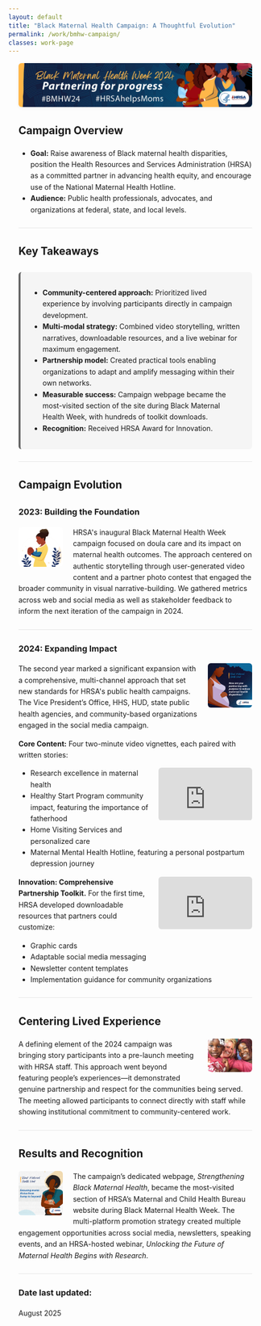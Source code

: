 ```yaml
---
layout: default
title: "Black Maternal Health Campaign: A Thoughtful Evolution"
permalink: /work/bmhw-campaign/
classes: work-page
---
```


<style>
/* Page-local container for margins & width */
.case {
  max-width: 56rem;               /* ~896px: comfortable mid width */
  margin: 0 auto;                 /* centers content */
  padding: 0 1.25rem;             /* side breathing room */
  line-height: 1.6;
}

/* Banner inside the content column */
.banner { margin: 1rem 0 1.25rem; }
.banner img {
  display: block;
  width: 100%;
  max-height: 220px;
  height: auto;
  object-fit: cover;
  border-radius: 6px;
  box-shadow: 0 2px 6px rgba(0,0,0,.06);
}

/* Soft callout box (Key Takeaways) */
.key-takeaways {
  background: #f5f5f5;
  border-left: 4px solid #666;
  padding: 1rem 1.25rem;
  margin: 1.5rem 0;
  border-radius: 6px;
}

/* Constrain ALL images inside the case */
.case img { max-width: 100%; height: auto; border-radius: 6px; }

/* Inline images */
.inline-img.left, .inline-img.right { max-width: 19%; }
.inline-img.left  { float: left;  margin: 0 1.25rem 1rem 0; }
.inline-img.right { float: right; margin: 0 0 1rem 1.25rem; }

/* Inline (small) video that sits with text */
.video-inline {
  float: right;
  width: min(320px, 40%);
  aspect-ratio: 16 / 9;
  margin: 0 0 1rem 1rem;
  overflow: hidden;
  border-radius: 6px;
}
.video-inline iframe { width: 100%; height: 100%; border: 0; }

/* Full-width (capped) video block, if needed */
.video-embed { position: relative; padding-bottom: 56.25%; height: 0; margin: 1.25rem auto; max-width: 48rem; }
.video-embed iframe { position: absolute; top: 0; left: 0; width: 100%; height: 100%; border: 0; border-radius: 6px; }

/* Simple separators */
.hr { border-top: 1px solid #e5e5e5; margin: 1.5rem 0; }

/* Mobile tweaks: stack floats */
@media (max-width: 768px) {
  .inline-img.left, .inline-img.right, .video-inline {
    float: none; width: 100%; max-width: 100%; margin: 1rem 0;
  }
}
</style>

<div class="case">

  <!-- Banner ABOVE Campaign Overview -->
  <div class="banner">
    <img src="/assets/images/bmhw-2024-web-banner.jpg" alt="Campaign Banner">
  </div>

  <h2>Campaign Overview</h2>
  <ul>
    <li><strong>Goal:</strong> Raise awareness of Black maternal health disparities, position the Health Resources and Services Administration (HRSA) as a committed partner in advancing health equity, and encourage use of the National Maternal Health Hotline.</li>
    <li><strong>Audience:</strong> Public health professionals, advocates, and organizations at federal, state, and local levels.</li>
  </ul>

  <div class="hr"></div>

  <h2>Key Takeaways</h2>
  <div class="key-takeaways">
    <ul>
      <li><strong>Community-centered approach:</strong> Prioritized lived experience by involving participants directly in campaign development.</li>
      <li><strong>Multi-modal strategy:</strong> Combined video storytelling, written narratives, downloadable resources, and a live webinar for maximum engagement.</li>
      <li><strong>Partnership model:</strong> Created practical tools enabling organizations to adapt and amplify messaging within their own networks.</li>
      <li><strong>Measurable success:</strong> Campaign webpage became the most-visited section of the site during Black Maternal Health Week, with hundreds of toolkit downloads.</li>
      <li><strong>Recognition:</strong> Received HRSA Award for Innovation.</li>
    </ul>
  </div>

  <div class="hr"></div>

  <h2>Campaign Evolution</h2>

  <h3>2023: Building the Foundation</h3>
  <img src="/assets/images/BMHWicon2023.jpg" alt="Icon for 2023 campaign" class="inline-img left">
  <p>HRSA's inaugural Black Maternal Health Week campaign focused on doula care and its impact on maternal health outcomes. The approach centered on authentic storytelling through user-generated video content and a partner photo contest that engaged the broader community in visual narrative-building. We gathered metrics across web and social media as well as stakeholder feedback to inform the next iteration of the campaign in 2024.</p>

  <div class="hr"></div>

 <h3>2024: Expanding Impact</h3>

<!-- Move the partner graphic up here -->
<img src="/assets/images/BMHWsquarePartnerPurpose.jpg" alt="Partnering graphic" class="inline-img right">

<p>The second year marked a significant expansion with a comprehensive, multi-channel approach that set new standards for HRSA's public health campaigns. The Vice President’s Office, HHS, HUD, state public health agencies, and community-based organizations engaged in the social media campaign.</p>

<p><strong>Core Content:</strong> Four two-minute video vignettes, each paired with written stories:</p>

<!-- Move video before the bullet list so it floats alongside -->
<div class="video-inline">
  <iframe src="https://www.youtube.com/embed/cs7wvSViTAM" allowfullscreen title="Campaign video 1"></iframe>
</div>

<ul>
  <li>Research excellence in maternal health</li>
  <li>Healthy Start Program community impact, featuring the importance of fatherhood</li>
  <li>Home Visiting Services and personalized care</li>
  <li>Maternal Mental Health Hotline, featuring a personal postpartum depression journey</li>
</ul>


<!-- Float the video first -->
<div class="video-inline">
  <iframe src="https://www.youtube.com/embed/3mOvkEkEMMg" allowfullscreen title="User-generated 2024 video"></iframe>
</div>

<p>
  <strong>Innovation: Comprehensive Partnership Toolkit.</strong> 
  For the first time, HRSA developed downloadable resources that partners could customize:
</p>

<ul>
  <li>Graphic cards</li>
  <li>Adaptable social media messaging</li>
  <li>Newsletter content templates</li>
  <li>Implementation guidance for community organizations</li>
</ul>


  <div class="hr"></div>

  <h2>Centering Lived Experience</h2>
    <img src="/assets/images/BMHWfatima.jpg" alt="Participants meeting with HRSA staff" class="inline-img right">
  <p>A defining element of the 2024 campaign was bringing story participants into a pre-launch meeting with HRSA staff. This approach went beyond featuring people’s experiences—it demonstrated genuine partnership and respect for the communities being served. The meeting allowed participants to connect directly with staff while showing institutional commitment to community-centered work.</p>


  <div class="hr"></div>

  <h2>Results and Recognition</h2>
  <img src="/assets/images/BMHWsquareBumpBeyond.jpg" alt="Partnering graphic" class="inline-img left">
  <p>The campaign’s dedicated webpage, <em>Strengthening Black Maternal Health</em>, became the most-visited section of HRSA’s Maternal and Child Health Bureau website during Black Maternal Health Week. The multi-platform promotion strategy created multiple engagement opportunities across social media, newsletters, speaking events, and an HRSA-hosted webinar, <em>Unlocking the Future of Maternal Health Begins with Research</em>.</p>

  <div class="hr"></div>

  <h3>Date last updated:</h3>
  <p>August 2025</p>

</div> <!-- /.case -->

